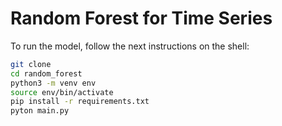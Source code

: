 
# Random Forest for Time Series 

To run the model, follow the next instructions on the shell:

```sh
git clone
cd random_forest
python3 -m venv env
source env/bin/activate
pip install -r requirements.txt 
pyton main.py
```
